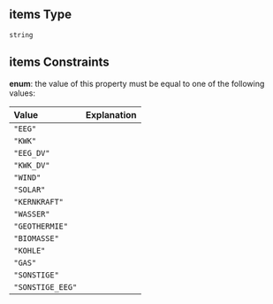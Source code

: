 ## items Type

`string`

## items Constraints

**enum**: the value of this property must be equal to one of the following values:

| Value            | Explanation |
| :--------------- | :---------- |
| `"EEG"`          |             |
| `"KWK"`          |             |
| `"EEG_DV"`       |             |
| `"KWK_DV"`       |             |
| `"WIND"`         |             |
| `"SOLAR"`        |             |
| `"KERNKRAFT"`    |             |
| `"WASSER"`       |             |
| `"GEOTHERMIE"`   |             |
| `"BIOMASSE"`     |             |
| `"KOHLE"`        |             |
| `"GAS"`          |             |
| `"SONSTIGE"`     |             |
| `"SONSTIGE_EEG"` |             |
